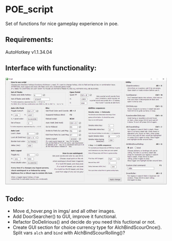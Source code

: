# POE_script
Set of functions for nice gameplay experience in poe.

## Requirements:
AutoHotkey v1.1.34.04

## Interface with functionality:
<p align="center">
  <img src="imgs/functional.png" width="750" title="Functional">
</p>

## Todo:
- Move d_hover.png in imgs/ and all other images.
- Add DoorSearcher() to GUI, improve it functional.
- Refactor DoDelirious() and decide do you need this fuctional or not.
- Create GUI section for choice currency type for AlchBindScourOnce(). Split vars `alch` and `bind` with AlchBindScourRolling()?
